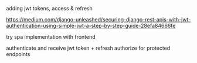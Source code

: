 
adding jwt tokens,
access & refresh

https://medium.com/django-unleashed/securing-django-rest-apis-with-jwt-authentication-using-simple-jwt-a-step-by-step-guide-28efa84666fe

try spa implementation with frontend

authenticate and receive jwt token + refresh
authorize for protected endpoints


